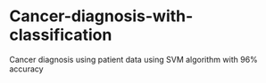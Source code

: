 # Cancer-diagnosis-with-classification
Cancer diagnosis using patient data using SVM algorithm with 96% accuracy
